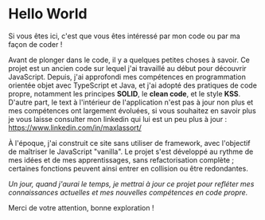 # Hello World

Si vous êtes ici, c'est que vous êtes intéressé par mon code ou par ma façon de coder !

Avant de plonger dans le code, il y a quelques petites choses à savoir. Ce projet est un ancien code sur lequel j'ai travaillé au début pour découvrir JavaScript. Depuis, j'ai approfondi mes compétences en programmation orientée objet avec TypeScript et Java, et j'ai adopté des pratiques de code propre, notamment les principes **SOLID**, le **clean code**, et le style **KSS**. 
D'autre part, le text à l'intérieur de l'application n'est pas à jour non plus et mes compétences ont largement évoluées, si vous souhaitez en savoir plus je vous laisse consulter mon linkedin qui lui est un peu plus à jour : https://www.linkedin.com/in/maxlassort/ 

À l'époque, j'ai construit ce site sans utiliser de framework, avec l'objectif de maîtriser le JavaScript "vanilla". Le projet s'est développé au rythme de mes idées et de mes apprentissages, sans refactorisation complète ; certaines fonctions peuvent ainsi entrer en collision ou être redondantes.

_Un jour, quand j'aurai le temps, je mettrai à jour ce projet pour refléter mes connaissances actuelles et mes nouvelles compétences en code propre._

Merci de votre attention, bonne exploration !



